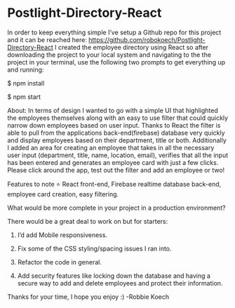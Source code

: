 # Postlight-Directory-React

In order to keep everything simple I’ve setup a Github repo for this project and it can be reached here: https://github.com/robokoech/Postlight-Directory-React 
I created the employee directory using React so after downloading the project to your local system and navigating to the the project in your terminal, use the following two prompts to get everything up and running:


$ npm install

$ npm start


About:
In terms of design I wanted to go with a simple UI that highlighted the employees themselves along with an easy to use filter that could quickly narrow down employees based on user input. Thanks to React the filter is able to pull from the applications back-end(firebase) database very quickly and display employees based on their department, title or both. Additionally I added an area for creating an employee that takes in all the necessary user input (department, title, name, location, email), verifies that all the input has been entered and generates an employee card with just a few clicks. Please click around the app, test out the filter and add an employee or two!
 
Features to note  ⭐️ 
React front-end, Firebase realtime database back-end, employee card creation, easy filtering.
 
What would be more complete in your project in a production environment?

There would be a great deal to work on but for starters:

1. I’d add Mobile responsiveness.

2. Fix some of the CSS styling/spacing issues I ran into.

3. Refactor the code in general.

4. Add security features like locking down the database and having a secure way to add and delete employees and protect their information.
 
 
Thanks for your time, I hope you enjoy :) 
-Robbie Koech
